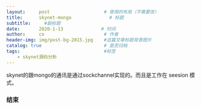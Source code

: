 ```yaml
---
layout:     post                    # 使用的布局（不需要改）
title:      skynet-mongo              # 标题 
subtitle:     #副标题
date:       2020-1-13              # 时间
author:     co                      # 作者
header-img: img/post-bg-2015.jpg    #这篇文章标题背景图片
catalog: true                       # 是否归档
tags:                               #标签
    - skynet源码分析
---
```

skynet的跟mongo的通讯是通过sockchannel实现的。而且是工作在  seesion 模式。

### 结束